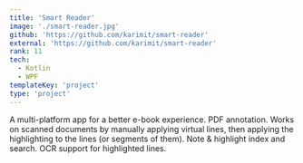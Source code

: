 ```yaml
---
title: 'Smart Reader'
image: './smart-reader.jpg'
github: 'https://github.com/karimit/smart-reader'
external: 'https://github.com/karimit/smart-reader'
rank: 11
tech:
  - Kotlin
  - WPF
templateKey: 'project'
type: 'project'
---
```


A multi-platform app for a better e-book experience.
PDF annotation. Works on scanned documents by manually applying virtual lines, then applying the highlighting to the lines (or segments of them).
Note & highlight index and search.
OCR support for highlighted lines.